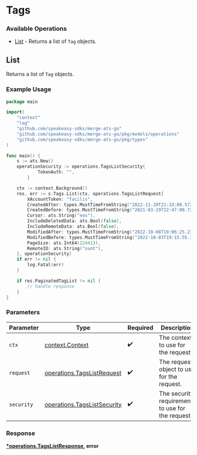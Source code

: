 # Tags

### Available Operations

* [List](#list) - Returns a list of `Tag` objects.

## List

Returns a list of `Tag` objects.

### Example Usage

```go
package main

import(
	"context"
	"log"
	"github.com/speakeasy-sdks/merge-ats-go"
	"github.com/speakeasy-sdks/merge-ats-go/pkg/models/operations"
	"github.com/speakeasy-sdks/merge-ats-go/pkg/types"
)

func main() {
    s := ats.New()
    operationSecurity := operations.TagsListSecurity{
            TokenAuth: "",
        }

    ctx := context.Background()
    res, err := s.Tags.List(ctx, operations.TagsListRequest{
        XAccountToken: "facilis",
        CreatedAfter: types.MustTimeFromString("2022-11-29T21:33:00.572Z"),
        CreatedBefore: types.MustTimeFromString("2021-03-29T22:47:00.721Z"),
        Cursor: ats.String("eos"),
        IncludeDeletedData: ats.Bool(false),
        IncludeRemoteData: ats.Bool(false),
        ModifiedAfter: types.MustTimeFromString("2022-10-08T10:06:25.237Z"),
        ModifiedBefore: types.MustTimeFromString("2022-10-03T19:15:55.395Z"),
        PageSize: ats.Int64(224413),
        RemoteID: ats.String("sunt"),
    }, operationSecurity)
    if err != nil {
        log.Fatal(err)
    }

    if res.PaginatedTagList != nil {
        // handle response
    }
}
```

### Parameters

| Parameter                                                                  | Type                                                                       | Required                                                                   | Description                                                                |
| -------------------------------------------------------------------------- | -------------------------------------------------------------------------- | -------------------------------------------------------------------------- | -------------------------------------------------------------------------- |
| `ctx`                                                                      | [context.Context](https://pkg.go.dev/context#Context)                      | :heavy_check_mark:                                                         | The context to use for the request.                                        |
| `request`                                                                  | [operations.TagsListRequest](../../models/operations/tagslistrequest.md)   | :heavy_check_mark:                                                         | The request object to use for the request.                                 |
| `security`                                                                 | [operations.TagsListSecurity](../../models/operations/tagslistsecurity.md) | :heavy_check_mark:                                                         | The security requirements to use for the request.                          |


### Response

**[*operations.TagsListResponse](../../models/operations/tagslistresponse.md), error**


